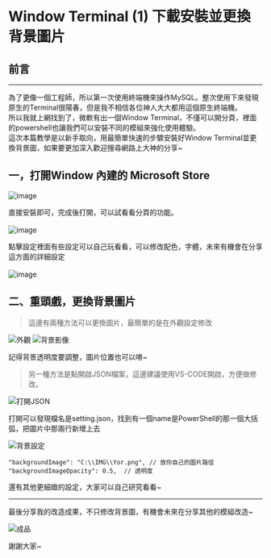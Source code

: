 # Window Terminal (1) 下載安裝並更換背景圖片  
## 前言  
---
為了更像一個工程師，所以第一次使用終端機來操作MySQL。整次使用下來發現原生的Terminal很陽春，但是我不相信各位神人大大都用這個原生終端機。  
所以我就上網找到了，微軟有出一個Window Terminal，不僅可以開分頁，裡面的powershell也讓我們可以安裝不同的模組來強化使用體驗。  
這次本篇教學是以新手取向，用最簡單快速的步驟安裝好Window Terminal並更換背景圖，如果要更加深入歡迎搜尋網路上大神的分享~
## 一，打開Window 內建的 Microsoft Store  
![image](https://user-images.githubusercontent.com/108926305/196578278-c91deea6-1615-4165-b908-32ff29cd3406.png)  


直接安裝即可，完成後打開，可以試看看分頁的功能。  
<br/>
![image](https://user-images.githubusercontent.com/108926305/196578886-d3c26322-4550-4e94-a97c-09dc1f3c30b7.png)  

點擊設定裡面有些設定可以自己玩看看，可以修改配色，字體，未來有機會在分享這方面的詳細設定  
<br/>
![image](https://user-images.githubusercontent.com/108926305/196579084-edd751dd-a84b-4296-b258-80053643b115.png)

## 二、重頭戲，更換背景圖片  
> 這邊有兩種方法可以更換圖片，最簡單的是在外觀設定修改   

![外觀](https://user-images.githubusercontent.com/108926305/196583265-6f4655c4-a003-4cfb-9959-b384dbd423c6.jpg)
![背景影像](https://user-images.githubusercontent.com/108926305/196583397-3ab212c6-3220-4c2a-907f-fab31dc662ee.jpg)  

記得背景透明度要調整，圖片位置也可以唷~
<br/>  
> 另一種方法是點開啟JSON檔案，這邊建議使用VS-CODE開啟，方便做修改。   

![打開JSON](https://user-images.githubusercontent.com/108926305/196581438-7fa562e8-e1c7-47cf-a44d-2b3aba4435ae.jpg)  

打開可以發現檔名是setting.json，找到有一個name是PowerShell的那一個大括弧，把圖片中那兩行新增上去  

![背景設定](https://user-images.githubusercontent.com/108926305/196581634-d73bc51c-3bc2-4098-a890-70796f8b7745.jpg)  
```
"backgroundImage": "C:\\IMG\\Yor.png", // 放你自己的圖片路徑
"backgroundImageOpacity": 0.5,  // 透明度
```  
還有其他更細緻的設定，大家可以自己研究看看~  
- - -
最後分享我的改造成果，不只修改背景圖，有機會未來在分享其他的模組改造~  

![成品](https://user-images.githubusercontent.com/108926305/196583906-bafe123a-1109-42b9-acf3-a6656c53ac83.jpg)  

謝謝大家~






